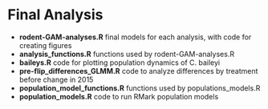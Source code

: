 # Final Analysis
  * __rodent-GAM-analyses.R__ final models for each analysis, with code for creating figures
  * __analysis_functions.R__ functions used by rodent-GAM-analyses.R
  * __baileys.R__ code for plotting population dynamics of C. baileyi
  * __pre-flip_differences_GLMM.R__ code to analyze differences by treatment before change in 2015
  * __population_model_functions.R__ functions used by populations_models.R
  * __population_models.R__ code to run RMark population models
